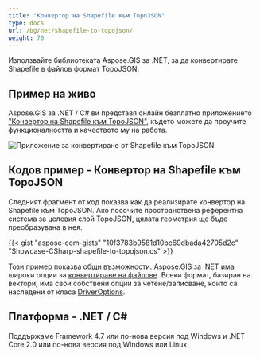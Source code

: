 ```yaml
---
title: "Конвертор на Shapefile към TopoJSON"
type: docs
url: /bg/net/shapefile-to-topojson/
weight: 70
---
```


Използвайте библиотеката Aspose.GIS за .NET, за да конвертирате Shapefile в файлов формат TopoJSON.

## **Пример на живо**

Aspose.GIS за .NET / C# ви представя онлайн безплатно приложението ["Конвертор на Shapefile към TopoJSON"](https://products.aspose.app/gis/conversion/shapefile-to-topojson), където можете да проучите функционалността и качеството му на работа.

![Приложение за конвертиране от Shapefile към TopoJSON](conversion.png)

## **Кодов пример - Конвертор на Shapefile към TopoJSON**

Следният фрагмент от код показва как да реализирате конвертор на Shapefile към TopoJSON. Ако посочите пространствена референтна система за целевия слой TopoJSON, цялата геометрия ще бъде преобразувана в нея. 

{{< gist "aspose-com-gists" "10f3783b9581d10bc69dbada42705d2c" "Showcase-CSharp-shapefile-to-topojson.cs" >}}

Този пример показва общи възможности. Aspose.GIS за .NET има широки опции за [конвертиране на файлове](https://docs.aspose.com/gis/net/vector-layers/). Всеки формат, базиран на вектори, има свои собствени опции за четене/записване, които са наследени от класа [DriverOptions](https://reference.aspose.com/gis/net/aspose.gis/driveroptions).

## **Платформа - .NET / C#**

Поддържаме Framework 4.7 или по-нова версия под Windows и .NET Core 2.0 или по-нова версия под Windows или Linux.
